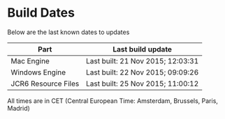 # Build Dates

Below are the last known dates to updates

Part | Last build update
-----|-----
Mac Engine | Last built: 21 Nov 2015; 12:03:31
Windows Engine | Last built: 22 Nov 2015; 09:09:26
JCR6 Resource Files | Last built: 25 Nov 2015; 11:00:12
All times are in CET (Central European Time: Amsterdam, Brussels, Paris, Madrid)



